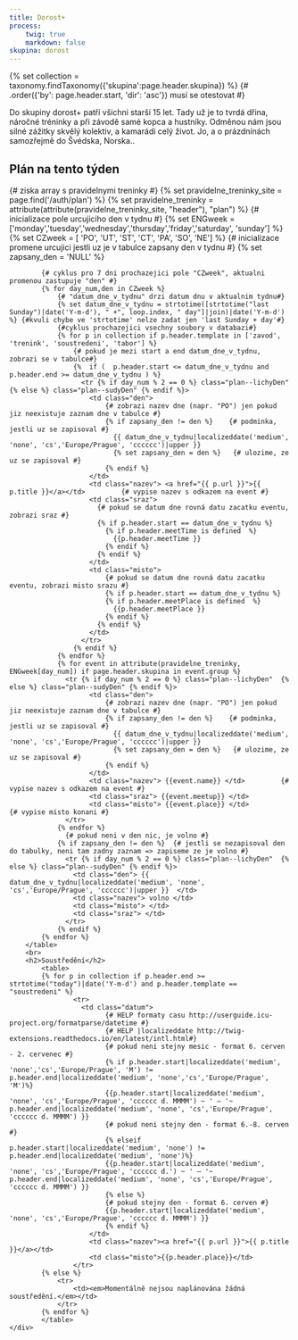 ```yaml
---
title: Dorost+
process:
    twig: true
    markdown: false
skupina: dorost
---
```


{% set collection = taxonomy.findTaxonomy({'skupina':page.header.skupina})  %}  {# .order({'by': page.header.start, 'dir': 'asc'}) musí se otestovat #}
<div class="pure-g"> 
    <div class="pure-u-1">
      Do skupiny dorost+ patří všichni starší 15 let. Tady už je to tvrdá dřina, náročné tréninky a při závodě samé kopca a hustníky. Odměnou nám jsou silné zážitky skvělý kolektiv, a kamarádi celý život. Jo, a o prázdnínách samozřejmě do Švédska, Norska..
    </div>
    <div class="pure-u-1 pure-u-sm-1-2" id="plan">
        <h2>Plán na tento týden</h2>
        {# ziska array s pravidelnymi treninky #}
        {% set pravidelne_treninky_site = page.find('/auth/plan') %}
        {% set pravidelne_treninky =  attribute(attribute(pravidelne_treninky_site, "header"), "plan") %}
        <table class="plan">
            {# inicializace pole urcujiciho den v tydnu #}
            {% set ENGweek = ['monday','tuesday','wednesday','thursday','friday','saturday', 'sunday'] %}
            {% set CZweek = [ 'PO', 'UT', 'ST', 'CT', 'PA', 'SO', 'NE'] %}
            {# inicializace promene urcujici jestli uz je v tabulce zapsany den v tydnu #}
            {% set zapsany_den = 'NULL' %}

            {# cyklus pro 7 dni prochazejici pole "CZweek", aktualni promenou zastupuje "den" #}
            {% for day_num,den in CZweek %}
                {# "datum_dne_v_tydnu" drzi datum dnu v aktualnim tydnu#}
                {% set datum_dne_v_tydnu = strtotime([strtotime("last Sunday")|date('Y-m-d'), " +", loop.index, " day"]|join)|date('Y-m-d') %} {#kvuli chybe ve 'strtotime' nelze zadat jen 'last Sunday + day'#}
                {#cyklus prochazejici vsechny soubory v databazi#}
                {% for p in collection if p.header.template in ['zavod', 'trenink', 'soustredeni', 'tabor'] %}
                    {# pokud je mezi start a end datum_dne_v_tydnu, zobrazi se v tabulce#}
                    {%  if (  p.header.start <= datum_dne_v_tydnu and p.header.end >= datum_dne_v_tydnu ) %}
                      <tr {% if day_num % 2 == 0 %} class="plan--lichyDen"  {% else %} class="plan--sudyDen" {% endif %}>
                        <td class="den">
                            {# zobrazi nazev dne (napr. "PO") jen pokud jiz neexistuje zaznam dne v tabulce #}
                            {% if zapsany_den != den %}    {# podminka, jestli uz se zapisoval #}
                              {{ datum_dne_v_tydnu|localizeddate('medium', 'none', 'cs','Europe/Prague', 'cccccc')|upper }}
                              {% set zapsany_den = den %}   {# ulozime, ze uz se zapisoval #}
                            {% endif %}
                        </td>
                        <td class="nazev"> <a href="{{ p.url }}">{{ p.title }}</a></td>         {# vypise nazev s odkazem na event #}
                        <td class="sraz">
                          {# pokud se datum dne rovná datu zacatku eventu, zobrazi sraz #}
                          {% if p.header.start == datum_dne_v_tydnu %}
                            {% if p.header.meetTime is defined  %}
                              {{p.header.meetTime }}
                            {% endif %}
                          {% endif %}
                        </td>    
                        <td class="misto"> 
                            {# pokud se datum dne rovná datu zacatku eventu, zobrazi misto srazu #}
                            {% if p.header.start == datum_dne_v_tydnu %}
                            {% if p.header.meetPlace is defined  %}
                              {{p.header.meetPlace }}
                            {% endif %}
                          {% endif %}
                        </td>                            
                      </tr>
                    {% endif %}
                {% endfor %}
                {% for event in attribute(pravidelne_treninky, ENGweek[day_num]) if page.header.skupina in event.group %}
                  <tr {% if day_num % 2 == 0 %} class="plan--lichyDen"  {% else %} class="plan--sudyDen" {% endif %}>
                        <td class="den">
                            {# zobrazi nazev dne (napr. "PO") jen pokud jiz neexistuje zaznam dne v tabulce #}
                            {% if zapsany_den != den %}    {# podminka, jestli uz se zapisoval #}
                              {{ datum_dne_v_tydnu|localizeddate('medium', 'none', 'cs','Europe/Prague', 'cccccc')|upper }}
                              {% set zapsany_den = den %}   {# ulozime, ze uz se zapisoval #}
                            {% endif %}
                        </td>
                        <td class="nazev"> {{event.name}} </td>         {# vypise nazev s odkazem na event #}
                        <td class="sraz"> {{event.meetup}} </td>
                        <td class="misto"> {{event.place}} </td>                            {# vypise misto konani #}
                  </tr>
                {% endfor %}
                  {# pokud neni v den nic, je volno #}
                {% if zapsany_den != den %}  {# jestli se nezapisoval den do tabulky, neni tam zadny zaznam => zapiseme ze je volno #}
                  <tr {% if day_num % 2 == 0 %} class="plan--lichyDen"  {% else %} class="plan--sudyDen" {% endif %}>
                    <td class="den"> {{ datum_dne_v_tydnu|localizeddate('medium', 'none', 'cs','Europe/Prague', 'cccccc')|upper }}  </td>
                    <td class="nazev"> volno </td>
                    <td class="misto"> </td>
                    <td class="sraz"> </td>
                  </tr>
                {% endif %}
            {% endfor %}
        </table>
        <br>
        <h2>Soustředění</h2>
            <table>
            {% for p in collection if p.header.end >= strtotime("today")|date('Y-m-d') and p.header.template == "soustredeni" %}
                    <tr>
                      <td class="datum">
                            {# HELP formaty casu http://userguide.icu-project.org/formatparse/datetime #}
                            {# HELP |localizeddate http://twig-extensions.readthedocs.io/en/latest/intl.html#}
                            {# pokud neni stejny mesic - format 6. cerven - 2. cervenec #}
                            {% if p.header.start|localizeddate('medium', 'none','cs','Europe/Prague', 'M') != p.header.end|localizeddate('medium', 'none','cs','Europe/Prague', 'M')%}
                            {{p.header.start|localizeddate('medium', 'none', 'cs','Europe/Prague', 'cccccc d. MMMM') ~ ' — '~ p.header.end|localizeddate('medium', 'none', 'cs','Europe/Prague', 'cccccc d. MMMM') }}
                            {# pokud neni stejny den - format 6.-8. cerven #}
                            {% elseif p.header.start|localizeddate('medium', 'none') != p.header.end|localizeddate('medium', 'none')%}
                            {{p.header.start|localizeddate('medium', 'none', 'cs','Europe/Prague', 'cccccc d.') ~ ' — '~ p.header.end|localizeddate('medium', 'none', 'cs','Europe/Prague', 'cccccc d. MMMM') }}
                            {% else %}
                            {# pokud stejny den - format 6. cerven #}
                            {{p.header.start|localizeddate('medium', 'none', 'cs','Europe/Prague', 'cccccc d. MMMM') }}
                            {% endif %}
                        </td>
                        <td class="nazev"><a href="{{ p.url }}">{{ p.title }}</a></td>
                        <td class="misto">{{p.header.place}}</td>
                    </tr>
            {% else %}
                <tr>
                    <td><em>Momentálně nejsou naplánována žádná soustředění.</em></td>
                </tr>
            {% endfor %}
            </table>
    </div>
</div> <!-- pure-g -->